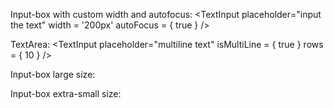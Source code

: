 Input-box with custom width and autofocus:
	<TextInput
		placeholder="input the text"
		width = '200px'
		autoFocus = { true }
	/>

TextArea:
	<TextInput
		placeholder="multiline text"
		isMultiLine = { true }
		rows = { 10 }
	/>

Input-box large size:
	<TextInput
		placeholder="input the text"
		width = '200px'
		size = 'l'
	/>

Input-box extra-small size:
	<TextInput
		placeholder="input the text"
		width = '200px'
		size = 'xs'
	/>

